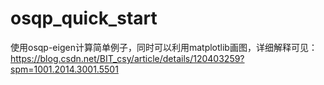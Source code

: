 # osqp_quick_start
使用osqp-eigen计算简单例子，同时可以利用matplotlib画图，详细解释可见：
https://blog.csdn.net/BIT_csy/article/details/120403259?spm=1001.2014.3001.5501
